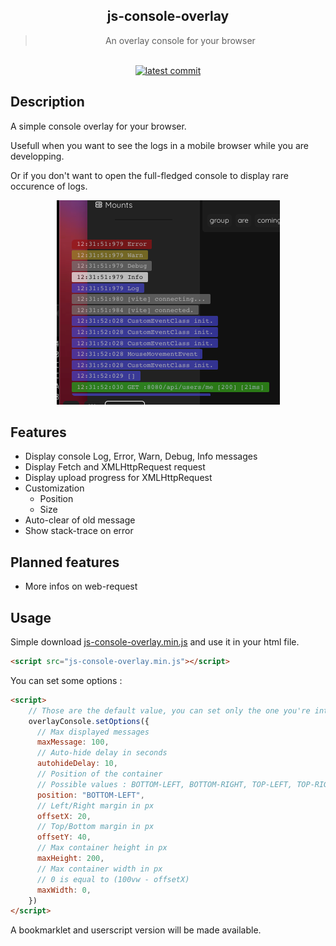 <div align="center">

  <h2>js-console-overlay</h2>
  <blockquote>An overlay console for your browser</blockquote>
<br/>
<a href="https://github.com/hodgef/js-library-boilerplate"><img src="https://img.shields.io/github/last-commit/Sylrelo/js-console-overlay" alt="latest commit"></a>
</div>

## Description
A simple console overlay for your browser.

Usefull when you want to see the logs in a mobile browser while you are developping.

Or if you don't want to open the full-fledged console to display rare occurence of logs.

<div align="center">
  <img src="screen.png" >
</div>

## Features

- Display console Log, Error, Warn, Debug, Info messages
- Display Fetch and XMLHttpRequest request
- Display upload progress for XMLHttpRequest
- Customization 
  - Position
  - Size
- Auto-clear of old message
- Show stack-trace on error

## Planned features
- More infos on web-request


## Usage

Simple download <a href="https://github.com/Sylrelo/js-console-overlay/raw/main/dist/js-console-overlay.min.js">js-console-overlay.min.js</a> and use it in your html file.

```html
<script src="js-console-overlay.min.js"></script>
```

You can set some options : 

```html
<script>
    // Those are the default value, you can set only the one you're interested with.
    overlayConsole.setOptions({
      // Max displayed messages
      maxMessage: 100,
      // Auto-hide delay in seconds
      autohideDelay: 10,
      // Position of the container
      // Possible values : BOTTOM-LEFT, BOTTOM-RIGHT, TOP-LEFT, TOP-RIGHT
      position: "BOTTOM-LEFT",
      // Left/Right margin in px
      offsetX: 20,
      // Top/Bottom margin in px
      offsetY: 40,
      // Max container height in px
      maxHeight: 200,
      // Max container width in px
      // 0 is equal to (100vw - offsetX)
      maxWidth: 0,
    })
</script>
```

A bookmarklet and userscript version will be made available.